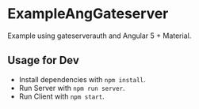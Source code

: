 # ExampleAngGateserver

Example using gateserverauth and Angular 5 + Material.

## Usage for Dev

 - Install dependencies with `npm install`.
 - Run Server with `npm run server`.
 - Run Client with `npm start`.